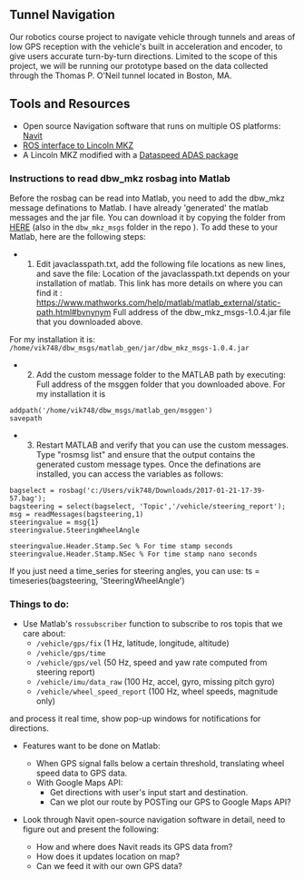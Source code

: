 ## Tunnel Navigation

Our robotics course project to navigate vehicle through tunnels and areas of low GPS reception with the vehicle's built in acceleration and encoder, to give users accurate turn-by-turn directions. Limited to the scope of this project, we will be running our prototype based on the data collected through the Thomas P. O'Neil tunnel located in Boston, MA.

## Tools and Resources
- Open source Navigation software that runs on multiple OS platforms: [Navit](https://github.com/navit-gps/navit)
- [ROS interface to Lincoln MKZ](https://drive.google.com/open?id=191uEPJnzKvJLzp2A-HyDsfB6DPPajgv8)
- A Lincoln MKZ modified with a [Dataspeed ADAS package](http://dataspeedinc.com/wp-content/uploads/2016/11/adas-kit.pdf)


### Instructions to read dbw_mkz rosbag into Matlab

Before the rosbag can be read into Matlab, you need to add the dbw_mkz message definations to Matlab. I have already 'generated' the matlab messages and the jar file. You can download it by copying the folder from [HERE](https://drive.google.com/open?id=0B6xwBH7R5H0-M1o2andQQTNCU1k) (also in the ```dbw_mkz_msgs``` folder in the repo ).
To add these to your Matlab, here are the following steps:
- 1. Edit javaclasspath.txt, add the following file locations as new lines, and save the file:
Location of the javaclasspath.txt depends on your installation of matlab. This link has more details on where you can find it : https://www.mathworks.com/help/matlab/matlab_external/static-path.html#bvnynym
Full address of the dbw_mkz_msgs-1.0.4.jar file that you downloaded above. 

For my installation it is: ```/home/vik748/dbw_msgs/matlab_gen/jar/dbw_mkz_msgs-1.0.4.jar```

- 2. Add the custom message folder to the MATLAB path by executing:
Full address of the msggen folder that you downloaded above. For my installation it is 
```
addpath('/home/vik748/dbw_msgs/matlab_gen/msggen')
savepath
```

- 3. Restart MATLAB and verify that you can use the custom messages. 
Type "rosmsg list" and ensure that the output contains the generated
custom message types.
Once the definations are installed, you can access the variables as follows:

```
bagselect = rosbag('c:/Users/vik748/Downloads/2017-01-21-17-39-57.bag');
bagsteering = select(bagselect, 'Topic','/vehicle/steering_report');
msg = readMessages(bagsteering,1)
steeringvalue = msg{1}
steeringvalue.SteeringWheelAngle

steeringvalue.Header.Stamp.Sec % For time stamp seconds
steeringvalue.Header.Stamp.NSec % For time stamp nano seconds
```

If you just need a time_series for steering angles, you can use:
ts = timeseries(bagsteering, 'SteeringWheelAngle')

### Things to do:
- Use Matlab's ```rossubscriber``` function to subscribe to ros topis that we care about:
    - ```/vehicle/gps/fix```            (1 Hz, latitude, longitude, altitude)
    - ```/vehicle/gps/time```   
    - ```/vehicle/gps/vel```            (50 Hz, speed and yaw rate computed from steering report)
    - ```/vehicle/imu/data_raw```       (100 Hz, accel, gyro, missing pitch gyro)
    - ```/vehicle/wheel_speed_report``` (100 Hz, wheel speeds, magnitude only)

and process it real time, show pop-up windows for notifications for directions.

- Features want to be done on Matlab:
    - When GPS signal falls below a certain threshold, translating wheel speed data to GPS data.
    - With Google Maps API:
        - Get directions with user's input start and destination.
        - Can we plot our route by POSTing our GPS to Google Maps API? 

- Look through Navit open-source navigation software in detail, need to figure out and present the following:
    - How and where does Navit reads its GPS data from?
    - How does it updates location on map?
    - Can we feed it with our own GPS data?

    



